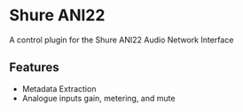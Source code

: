 # Shure ANI22

A control plugin for the Shure ANI22 Audio Network Interface

## Features

- Metadata Extraction
- Analogue inputs gain, metering, and mute
  